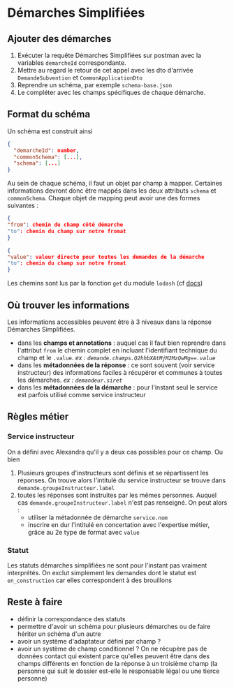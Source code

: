 # Démarches Simplifiées

## Ajouter des démarches

1. Exécuter la requête Démarches Simplifiées sur postman avec la variables `demarcheId` correspondante.
2. Mettre au regard le retour de cet appel avec les dto d'arrivée `DemandeSubvention` et `CommonApplicationDto`
3. Reprendre un schéma, par exemple `schema-base.json`
4. Le compléter avec les champs spécifiques de chaque démarche.

## Format du schéma

Un schéma est construit ainsi

```json
{
  "demarcheId": number,
  "commonSchema": [...],
  "schema": [...]
}
```

Au sein de chaque schéma, il faut un objet par champ à mapper. Certaines informations devront donc être mappés dans les deux attributs `schema` et `commonSchema`. Chaque objet de mapping peut avoir une des formes suivantes :

```json
{
"from": chemin du champ côté démarche
"to": chemin du champ sur notre fromat
}
```

```json
{
"value": valeur directe pour toutes les demandes de la démarche
"to": chemin du champ sur notre fromat
}
```

Les chemins sont lus par la fonction `get` du module `lodash` (cf [docs](https://lodash.com/docs/4.17.15#get))

## Où trouver les informations

Les informations accessibles peuvent être à 3 niveaux dans la réponse Démarches Simplifiées.

- dans les **champs et annotations** : auquel cas il faut bien reprendre dans l'attribut `from` le chemin complet en incluant l'identifiant technique du champ et le `.value`. _ex : `demande.champs.Q2hhbXAtMjM2MzQwMg==.value`_
- dans les **métadonnées de la réponse** : ce sont souvent (voir service instructeur) des informations faciles à récupérer et communes à toutes les démarches. _ex : `demandeur.siret`_
- dans les **métadonnées de la démarche** : pour l'instant seul le service est parfois utilisé comme service instructeur

## Règles métier

### Service instructeur

On a défini avec Alexandra qu'il y a deux cas possibles pour ce champ. Ou bien

1. Plusieurs groupes d'instructeurs sont définis et se répartissent les réponses. On trouve alors l'intitulé du service instructeur se trouve dans `demande.groupeInstructeur.label`
2. toutes les réponses sont instruites par les mêmes personnes. Auquel cas `demande.groupeInstructeur.label` n'est pas renseigné. On peut alors :
    - utiliser la métadonnée de démarche `service.nom`
    - inscrire en dur l'intitulé en concertation avec l'expertise métier, grâce au 2e type de format avec `value`

### Statut

Les statuts démarches simplifiées ne sont pour l'instant pas vraiment interprétés. On exclut simplement les demandes dont le statut est `en_construction` car elles correspondent à des brouillons

## Reste à faire

- définir la correspondance des statuts
- permettre d'avoir un schéma pour plusieurs démarches ou de faire hériter un schéma d'un autre
- avoir un système d'adaptateur défini par champ ?
- avoir un système de champ conditionnel ? On ne récupère pas de données contact qui existent parce qu'elles peuvent être dans des champs différents en fonction de la réponse à un troisième champ (la personne qui suit le dossier est-elle le responsable légal ou une tierce personne)
